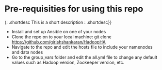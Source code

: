 # Pre-requisities for using this repo
{: .shortdesc This is a short description : .shortdesc}}
- Install and set up Ansible on one of your nodes
- Clone the repo on to your local machine: git clone https://github.com/girishshankaran/HadoopHA
- Navigate to the repo and edit the hosts file to include your namenodes and data nodes
- Go to the group_vars folder and edit the all.yml file to change any default values such as Hadoop version, Zookeeper version, etc.
